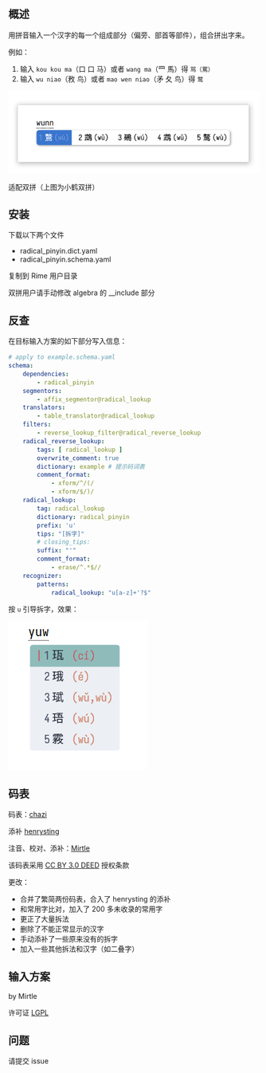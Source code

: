 ## 概述

用拼音输入一个汉字的每一个组成部分（偏旁、部首等部件），组合拼出字来。

例如：

1. 输入 `kou kou ma`（口 口 马）或者 `wang ma`（罒 馬）得 `骂（罵）`
2. 输入 `wu niao`（敄 鸟）或者 `mao wen niao`（矛 夂 鸟）得 `鹜`

![image](res/home.png)

适配双拼（上图为小鹤双拼）

## 安装

下载以下两个文件

- radical_pinyin.dict.yaml
- radical_pinyin.schema.yaml

复制到 Rime 用户目录

双拼用户请手动修改 algebra 的 __include 部分

## 反查

在目标输入方案的如下部分写入信息：

```yaml
# apply to example.schema.yaml
schema:
    dependencies:
        - radical_pinyin
    segmentors:
        - affix_segmentor@radical_lookup
    translators:
        - table_translator@radical_lookup
    filters:
        - reverse_lookup_filter@radical_reverse_lookup
    radical_reverse_lookup:
        tags: [ radical_lookup ]
        overwrite_comment: true 
        dictionary: example # 提示码词表
        comment_format:
            - xform/^/(/
            - xform/$/)/
    radical_lookup:
        tag: radical_lookup
        dictionary: radical_pinyin
        prefix: 'u'
        tips: "[拆字]"
        # closing_tips:
        suffix: "'"
        comment_format:
            - erase/^.*$//
    recognizer:
        patterns:
            radical_lookup: "u[a-z]+'?$"
```

按 `u` 引导拆字，效果：

![image](res/home2.png)

## 码表

码表：[chazi](https://github.com/kfcd/chaizi) 

添补 [henrysting](https://github.com/henrysting/chaizi/)

注音、校对、添补：[Mirtle](https://github.com/mirtlecn)

该码表采用 [CC BY 3.0 DEED](https://creativecommons.org/licenses/by/3.0/) 授权条款

更改：

- 合并了繁简两份码表，合入了 henrysting 的添补
- 和常用字比对，加入了 200 多未收录的常用字
- 更正了大量拆法
- 删除了不能正常显示的汉字
- 手动添补了一些原来没有的拆字
- 加入一些其他拆法和汉字（如二叠字）

## 输入方案

by Mirtle

许可证 [LGPL](LICENSE.txt)

## 问题

请提交 issue
